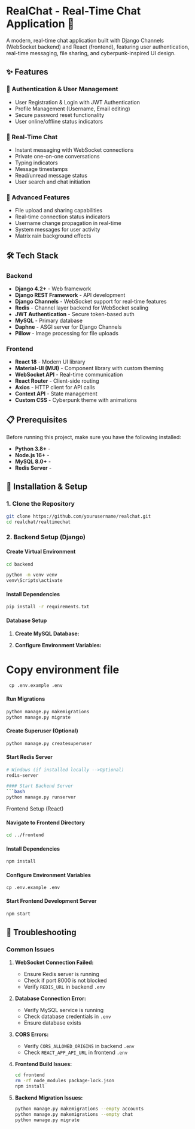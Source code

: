 # RealChat - Real-Time Chat Application 💬

A modern, real-time chat application built with Django Channels (WebSocket backend) and React (frontend), featuring user authentication, real-time messaging, file sharing, and cyberpunk-inspired UI design.

## ✨ Features

### 🔐 Authentication & User Management

- User Registration & Login with JWT Authentication
- Profile Management (Username, Email editing)
- Secure password reset functionality
- User online/offline status indicators

### 💬 Real-Time Chat

- Instant messaging with WebSocket connections
- Private one-on-one conversations
- Typing indicators
- Message timestamps
- Read/unread message status
- User search and chat initiation

### 🚀 Advanced Features

- File upload and sharing capabilities
- Real-time connection status indicators
- Username change propagation in real-time
- System messages for user activity
- Matrix rain background effects

## 🛠 Tech Stack

### Backend

- **Django 4.2+** - Web framework
- **Django REST Framework** - API development
- **Django Channels** - WebSocket support for real-time features
- **Redis** - Channel layer backend for WebSocket scaling
- **JWT Authentication** - Secure token-based auth
- **MySQL** - Primary database
- **Daphne** - ASGI server for Django Channels
- **Pillow** - Image processing for file uploads

### Frontend

- **React 18** - Modern UI library
- **Material-UI (MUI)** - Component library with custom theming
- **WebSocket API** - Real-time communication
- **React Router** - Client-side routing
- **Axios** - HTTP client for API calls
- **Context API** - State management
- **Custom CSS** - Cyberpunk theme with animations

## 📋 Prerequisites

Before running this project, make sure you have the following installed:

- **Python 3.8+** -
- **Node.js 16+** -
- **MySQL 8.0+** - 
- **Redis Server** - 

## 🚀 Installation & Setup

### 1. Clone the Repository

```bash
git clone https://github.com/yourusername/realchat.git
cd realchat/realtimechat
```

### 2. Backend Setup (Django)

#### Create Virtual Environment

```bash
cd backend

python -m venv venv
venv\Scripts\activate

```

#### Install Dependencies

```bash
pip install -r requirements.txt
```

#### Database Setup

1. **Create MySQL Database:**

2. **Configure Environment Variables:**

# Copy environment file

     cp .env.example .env

#### Run Migrations

```bash
python manage.py makemigrations
python manage.py migrate
```

#### Create Superuser (Optional)

```bash
python manage.py createsuperuser
```

#### Start Redis Server

````bash
# Windows (if installed locally -->Optional)
redis-server

#### Start Backend Server
```bash
python manage.py runserver

````
 Frontend Setup (React)

#### Navigate to Frontend Directory
```bash
cd ../frontend
````

#### Install Dependencies

```bash
npm install
```

#### Configure Environment Variables
    cp .env.example .env

#### Start Frontend Development Server

```bash
npm start
```




## 🐛 Troubleshooting

### Common Issues

1. **WebSocket Connection Failed:**

   - Ensure Redis server is running
   - Check if port 8000 is not blocked
   - Verify `REDIS_URL` in backend `.env`

2. **Database Connection Error:**

   - Verify MySQL service is running
   - Check database credentials in `.env`
   - Ensure database exists

3. **CORS Errors:**

   - Verify `CORS_ALLOWED_ORIGINS` in backend `.env`
   - Check `REACT_APP_API_URL` in frontend `.env`

4. **Frontend Build Issues:**

   ```bash
   cd frontend
   rm -rf node_modules package-lock.json
   npm install
   ```

5. **Backend Migration Issues:**
   ```bash
   python manage.py makemigrations --empty accounts
   python manage.py makemigrations --empty chat
   python manage.py migrate
   ```
